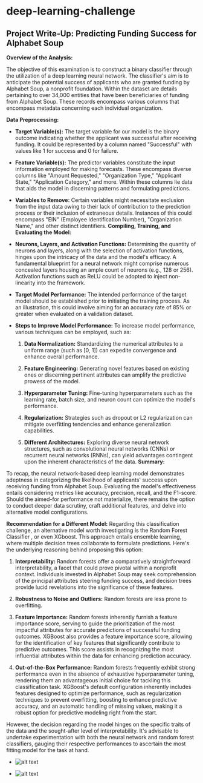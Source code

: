 # deep-learning-challenge

## Project Write-Up: Predicting Funding Success for Alphabet Soup

**Overview of the Analysis:**

The objective of this examination is to construct a binary classifier through the utilization of a deep learning neural network. The classifier's aim is to anticipate the potential success of applicants who are granted funding by Alphabet Soup, a nonprofit foundation. Within the dataset are details pertaining to over 34,000 entities that have been beneficiaries of funding from Alphabet Soup. These records encompass various columns that encompass metadata concerning each individual organization.

**Data Preprocessing:**

- **Target Variable(s):** The target variable for our model is the binary outcome indicating whether the applicant was successful after receiving funding. It could be represented by a column named "Successful" with values like 1 for success and 0 for failure.


- **Feature Variable(s):** The predictor variables constitute the input information employed for making forecasts. These encompass diverse columns like "Amount Requested," "Organization Type," "Applicant State," "Application Category," and more. Within these columns lie data that aids the model in discerning patterns and formulating predictions.

- **Variables to Remove:** Certain variables might necessitate exclusion from the input data owing to their lack of contribution to the prediction process or their inclusion of extraneous details. Instances of this could encompass "EIN" (Employee Identification Number), "Organization Name," and other distinct identifiers.
**Compiling, Training, and Evaluating the Model:**

- **Neurons, Layers, and Activation Functions:** Determining the quantity of neurons and layers, along with the selection of activation functions, hinges upon the intricacy of the data and the model's efficacy. A fundamental blueprint for a neural network might comprise numerous concealed layers housing an ample count of neurons (e.g., 128 or 256). Activation functions such as ReLU could be adopted to inject non-linearity into the framework.

- **Target Model Performance:** The intended performance of the target model should be established prior to initiating the training process. As an illustration, this could involve aiming for an accuracy rate of 85% or greater when evaluated on a validation dataset.

- **Steps to Improve Model Performance:** To increase model performance, various techniques can be employed, such as:

  1. **Data Normalization:** Standardizing the numerical attributes to a uniform range (such as [0, 1]) can expedite convergence and enhance overall performance.
  2. **Feature Engineering:** Generating novel features based on existing ones or discerning pertinent attributes can amplify the predictive prowess of the model.

  3. **Hyperparameter Tuning:** Fine-tuning hyperparameters such as the learning rate, batch size, and neuron count can optimize the model's performance.

  4. **Regularization:** Strategies such as dropout or L2 regularization can mitigate overfitting tendencies and enhance generalization capabilities.

  5. **Different Architectures:** Exploring diverse neural network structures, such as convolutional neural networks (CNNs) or recurrent neural networks (RNNs), can yield advantages contingent upon the inherent characteristics of the data.
**Summary:**

To recap, the neural network-based deep learning model demonstrates adeptness in categorizing the likelihood of applicants' success upon receiving funding from Alphabet Soup. Evaluating the model's effectiveness entails considering metrics like accuracy, precision, recall, and the F1-score. Should the aimed-for performance not materialize, there remains the option to conduct deeper data scrutiny, craft additional features, and delve into alternative model configurations.

**Recommendation for a Different Model:**
Regarding this classification challenge, an alternative model worth investigating is the Random Forest Classifier , or even XGboost. This approach entails ensemble learning, where multiple decision trees collaborate to formulate predictions. Here's the underlying reasoning behind proposing this option:

1. **Interpretability:** Random forests offer a comparatively straightforward interpretability, a facet that could prove pivotal within a nonprofit context. Individuals invested in Alphabet Soup may seek comprehension of the principal attributes steering funding success, and decision trees provide lucid revelations into the significance of these features.
2. **Robustness to Noise and Outliers:** Random forests are less prone to overfitting.

3. **Feature Importance:** Random forests inherently furnish a feature importance score, serving to guide the prioritization of the most impactful attributes for accurate predictions of successful funding outcomes. XGBoost also provides a feature importance score, allowing for the identification of key features that significantly contribute to predictive outcomes. This score assists in recognizing the most influential attributes within the data for enhancing prediction accuracy.


4. **Out-of-the-Box Performance:** Random forests frequently exhibit strong performance even in the absence of exhaustive hyperparameter tuning, rendering them an advantageous initial choice for tackling this classification task. XGBoost's default configuration inherently includes features designed to optimize performance, such as regularization techniques to prevent overfitting, boosting to enhance predictive accuracy, and an automatic handling of missing values, making it a robust option for predictive modeling right from the start. 

However, the decision regarding the model hinges on the specific traits of the data and the sought-after level of interpretability. It's advisable to undertake experimentation with both the neural network and random forest classifiers, gauging their respective performances to ascertain the most fitting model for the task at hand.

* ![alt text]( https://dataanalyticsedge.com/wp-content/uploads/2019/11/images.png )

* ![alt text]( https://i.ytimg.com/vi/v6VJ2RO66Ag/maxresdefault.jpg )

